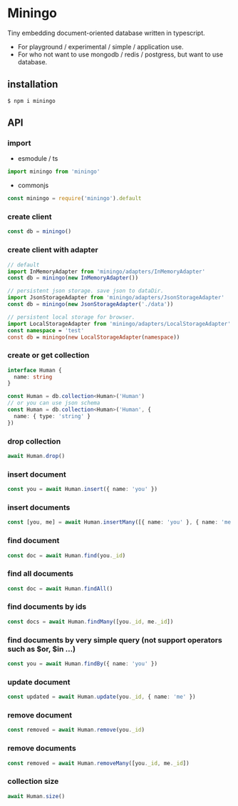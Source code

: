 # Miningo
Tiny embedding document-oriented database written in typescript.

- For playground / experimental / simple / application use.
- For who not want to use mongodb / redis / postgress, but want to use database.

## installation
```
$ npm i miningo
```

## API
### import
- esmodule / ts
```js
import miningo from 'miningo'
```

- commonjs
```js
const miningo = require('miningo').default
```

### create client
```ts
const db = miningo()
```

### create client with adapter
```ts
// default
import InMemoryAdapter from 'miningo/adapters/InMemoryAdapter'
const db = miningo(new InMemoryAdapter())

// persistent json storage. save json to dataDir.
import JsonStorageAdapter from 'miningo/adapters/JsonStorageAdapter'
const db = miningo(new JsonStorageAdapter('./data'))

// persistent local storage for browser.
import LocalStorageAdapter from 'miningo/adapters/LocalStorageAdapter'
const namespace = 'test'
const db = miningo(new LocalStorageAdapter(namespace))
```

### create or get collection
```ts
interface Human {
  name: string
}

const Human = db.collection<Human>('Human')
// or you can use json schema
const Human = db.collection<Human>('Human', {
  name: { type: 'string' }
})
```

### drop collection
```ts
await Human.drop()
```

### insert document
```ts
const you = await Human.insert({ name: 'you' })
```

### insert documents
```ts
const [you, me] = await Human.insertMany([{ name: 'you' }, { name: 'me' }])
```

### find document
```ts
const doc = await Human.find(you._id)
```

### find all documents
```ts
const doc = await Human.findAll()
```

### find documents by ids
```ts
const docs = await Human.findMany([you._id, me._id])
```

### find documents by very simple query (not support operators such as $or, $in ...)
```ts
const you = await Human.findBy({ name: 'you' })
```

### update document
```ts
const updated = await Human.update(you._id, { name: 'me' })
```

### remove document
```ts
const removed = await Human.remove(you._id)
```

### remove documents
```ts
const removed = await Human.removeMany([you._id, me._id])
```

### collection size
```ts
await Human.size()
```

